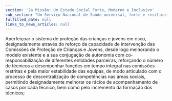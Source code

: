 ```yaml
---
section: '2a Missão: Um Estado Social Forte, Moderno e Inclusivo'
sub_section: "Um Serviço Nacional de Saúde universal, forte e resiliente"
fulfilled_date: null
links_to_news_articles: null
---
```


Aperfeiçoar o sistema de proteção das crianças e jovens em risco, designadamente através do reforço da capacidade de intervenção das Comissões de Proteção de Crianças e Jovens, desde logo melhorando o modelo existente e a sua conjugação de autonomia com co-responsabilização de diferentes entidades parceiras, reforçando o número de técnicos a desempenhar funções em tempo integral nas comissões restritas e pela maior estabilidade das equipas, de modo articulado com o processo de descentralização de competências nas áreas sociais, permitindo designadamente melhorar os rácios de acompanhamento de casos por cada técnico, bem como pelo incremento da formação dos técnicos;